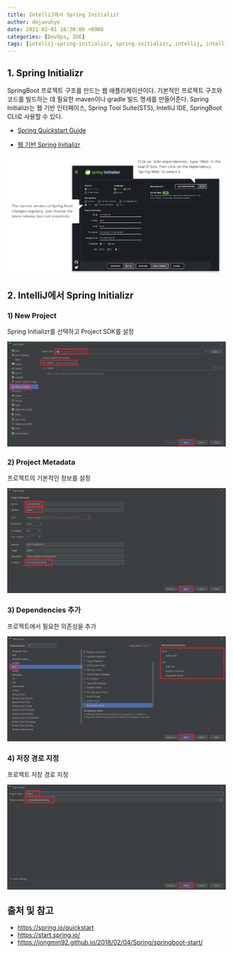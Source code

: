 ```yaml
---
title: IntelliJ에서 Spring Initializr
author: dejavuhyo
date: 2021-02-01 16:30:00 +0900
categories: [DevOps, IDE]
tags: [intellij-spring-initializr, spring-initializr, intellij, intellij-springboot, spring-quickstart, 인텔리제이-스프링부트]
---
```


## 1. Spring Initializr
SpringBoot 프로젝트 구조를 만드는 웹 애플리케이션이다. 기본적인 프로젝트 구조와 코드를 빌드하는 데 필요한 maven이나 gradle 빌드 명세를 만들어준다. Spring Initializr는 웹 기반 인터페이스, Spring Tool Suite(STS), IntelliJ IDE, SpringBoot CLI로 사용할 수 있다.

* [Spring Quickstart Guide](https://spring.io/quickstart)

* [웹 기반 Spring Initializr](https://start.spring.io/)

![img001](/assets/img/2021-02-01-spring-initializr-in-intellij/img001.png)

## 2. IntelliJ에서 Spring Initializr

### 1) New Project
Spring Initializr를 선택하고 Project SDK를 설정

![img002](/assets/img/2021-02-01-spring-initializr-in-intellij/img002.png)

### 2) Project Metadata
프로젝트의 기본적인 정보를 설정

![img003](/assets/img/2021-02-01-spring-initializr-in-intellij/img003.png)

### 3) Dependencies 추가
프로젝트에서 필요한 의존성을 추가

![img004](/assets/img/2021-02-01-spring-initializr-in-intellij/img004.png)

### 4) 저장 경로 지정
프로젝트 저장 경로 지정

![img005](/assets/img/2021-02-01-spring-initializr-in-intellij/img005.png)

## 출처 및 참고
* <https://spring.io/quickstart>
* <https://start.spring.io/>
* <https://jongmin92.github.io/2018/02/04/Spring/springboot-start/>
